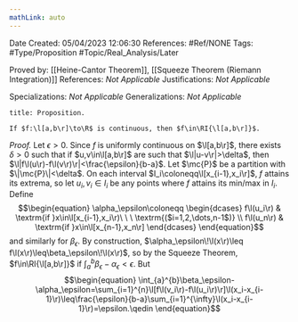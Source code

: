 ```yaml
---
mathLink: auto
---
```


<div class="topSpace"></div>

Date Created: 05/04/2023 12:06:30
References: #Ref/NONE
Tags: #Type/Proposition #Topic/Real_Analysis/Later

Proved by: [[Heine-Cantor Theorem]], [[Squeeze Theorem (Riemann Integration)]]
References: <i>Not Applicable</i>
Justifications: <i>Not Applicable</i>

Specializations: <i>Not Applicable</i>
Generalizations: <i>Not Applicable</i>

``` ad-Proposition
title: Proposition.

If $f:\l[a,b\r]\to\R$ is continuous, then $f\in\RI{\l[a,b\r]}$.

```

<i>Proof.</i> Let $\epsilon>0$. Since $f$ is uniformly continuous on $\l[a,b\r]$, there exists $\delta>0$ such that if $u,v\in\l[a,b\r]$ are such that $\l|u-v\r|>\delta$, then $\l|f\l(u\r)-f\l(v\r)\r|<\frac{\epsilon}{b-a}$. Let $\mc{P}$ be a partition with $\|\mc{P}\|<\delta$. On each interval $I_i\coloneqq\l[x_{i-1},x_i\r]$, $f$ attains its extrema, so let $u_i,v_i\in I_i$ be any points where $f$ attains its min/max in $I_i$. Define
$$\begin{equation}
    \alpha_\epsilon\coloneqq
    \begin{dcases}
        f\l(u_i\r) & \textrm{if }x\in\l[x_{i-1},x_i\r)\ \ \ \textrm{($i=1,2,\dots,n-1$)} \\
        f\l(u_n\r) & \textrm{if }x\in\l[x_{n-1},x_n\r]
    \end{dcases}
\end{equation}$$
and similarly for $\beta_\epsilon$. By construction, $\alpha_\epsilon\!\l(x\r)\leq f\l(x\r)\leq\beta_\epsilon\!\l(x\r)$, so by the Squeeze Theorem, $f\in\RI{\l[a,b\r]}$ if $\int_{a}^{b}\beta_\epsilon-\alpha_\epsilon<\epsilon$. But
$$\begin{equation}
    \int_{a}^{b}\beta_\epsilon-\alpha_\epsilon=\sum_{i=1}^{n}\l[f\l(v_i\r)-f\l(u_i\r)\r]\l(x_i-x_{i-1}\r)\leq\frac{\epsilon}{b-a}\sum_{i=1}^{\infty}\l(x_i-x_{i-1}\r)=\epsilon.\qedin
\end{equation}$$
